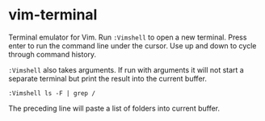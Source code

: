# vim-terminal

Terminal emulator for Vim. Run `:Vimshell` to open a new terminal. Press enter to run the command line under the cursor. Use up and down to cycle through command history.

`:Vimshell` also takes arguments. If run with arguments it will not start a separate terminal but print the result into the current buffer.

```shell
:Vimshell ls -F | grep /
```
The preceding line will paste a list of folders into current buffer.

